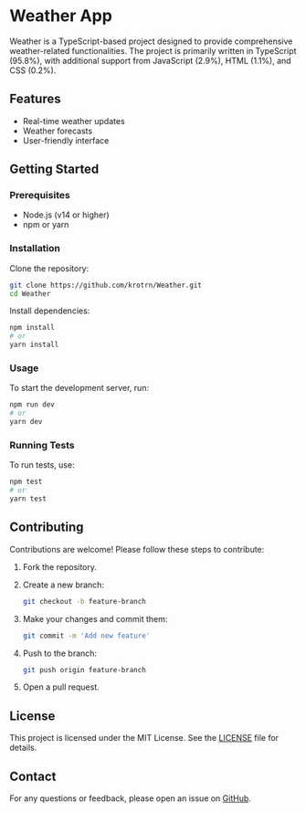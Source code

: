 # Weather App

Weather is a TypeScript-based project designed to provide comprehensive weather-related functionalities. The project is primarily written in TypeScript (95.8%), with additional support from JavaScript (2.9%), HTML (1.1%), and CSS (0.2%).

## Features

- Real-time weather updates
- Weather forecasts
- User-friendly interface

## Getting Started

### Prerequisites

- Node.js (v14 or higher)
- npm or yarn

### Installation

Clone the repository:

```bash
git clone https://github.com/krotrn/Weather.git
cd Weather
```

Install dependencies:

```bash
npm install
# or
yarn install
```

### Usage

To start the development server, run:

```bash
npm run dev
# or
yarn dev
```

### Running Tests

To run tests, use:

```bash
npm test
# or
yarn test
```

## Contributing

Contributions are welcome! Please follow these steps to contribute:

1. Fork the repository.
2. Create a new branch:

    ```bash
    git checkout -b feature-branch
    ```

3. Make your changes and commit them:

    ```bash
    git commit -m 'Add new feature'
    ```

4. Push to the branch:

    ```bash
    git push origin feature-branch
    ```

5. Open a pull request.

## License

This project is licensed under the MIT License. See the [LICENSE](LICENSE) file for details.

## Contact

For any questions or feedback, please open an issue on [GitHub](https://github.com/krotrn/Weather/issues).
